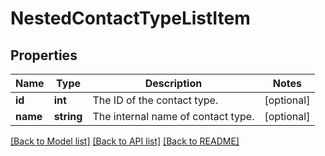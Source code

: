 # NestedContactTypeListItem

## Properties
Name | Type | Description | Notes
------------ | ------------- | ------------- | -------------
**id** | **int** | The ID of the contact type. | [optional] 
**name** | **string** | The internal name of contact type. | [optional] 

[[Back to Model list]](../README.md#documentation-for-models) [[Back to API list]](../README.md#documentation-for-api-endpoints) [[Back to README]](../README.md)



